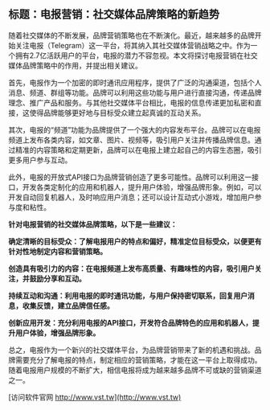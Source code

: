 ## **标题：电报营销：社交媒体品牌策略的新趋势**

随着社交媒体的不断发展，品牌营销策略也在不断演化。最近，越来越多的品牌开始关注电报（Telegram）这一平台，将其纳入其社交媒体营销战略之中。作为一个拥有2.7亿活跃用户的平台，电报的潜力不容忽视。本文将探讨电报营销在社交媒体品牌策略中的作用，并提出相关建议。

首先，电报作为一个加密的即时通讯应用程序，提供了广泛的沟通渠道，包括个人消息、频道、群组等功能。品牌可以利用这些功能与用户进行直接沟通，传递品牌理念、推广产品和服务。与其他社交媒体平台相比，电报的信息传递更加私密和直接，这使得品牌能够更好地与目标受众建立起真诚的互动关系。

其次，电报的“频道”功能为品牌提供了一个强大的内容发布平台。品牌可以在电报频道上发布各类内容，如文章、图片、视频等，吸引用户关注并传播品牌信息。通过精准的内容策略和定期更新，品牌可以在电报上建立起自己的内容生态圈，吸引更多用户参与互动。

此外，电报的开放式API接口为品牌营销创造了更多可能性。品牌可以利用这一接口，开发各类定制化的应用和机器人，提升用户体验，增强品牌形象。例如，可以开发自动回复机器人，及时响应用户消息；还可以设计互动式小游戏，增加用户参与度和粘性。

**针对电报营销的社交媒体品牌策略，以下是一些建议：**

**确定清晰的目标受众：了解电报用户的特点和偏好，精准定位目标受众，以便更有针对性地制定内容和营销策略。**

**创造具有吸引力的内容：在电报频道上发布高质量、有趣味性的内容，吸引用户关注，并鼓励分享和互动。**

**持续互动和沟通：利用电报的即时通讯功能，与用户保持密切联系，回复用户消息，收集反馈，建立品牌信任感。**

**创新应用开发：充分利用电报的API接口，开发符合品牌特色的应用和机器人，提升用户体验，增强品牌形象。**

总之，电报作为一个新兴的社交媒体平台，为品牌营销带来了新的机遇和挑战。品牌需要充分了解电报的特点，制定相应的营销策略，才能在这一平台上取得成功。随着电报用户规模的不断扩大，相信电报将成为越来越多品牌不可或缺的营销渠道之一。


[访问软件官网 http://www.vst.tw](http://www.vst.tw)
